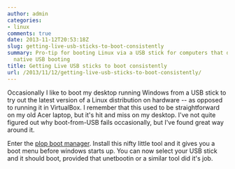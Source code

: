 ```yaml
---
author: admin
categories:
- linux
comments: true
date: 2013-11-12T20:53:18Z
slug: getting-live-usb-sticks-to-boot-consistently
summary: Pro-tip for booting Linux via a USB stick for computers that don't allow
  native USB booting
title: Getting Live USB sticks to boot consistently
url: /2013/11/12/getting-live-usb-sticks-to-boot-consistently/
---
```


Occasionally I like to boot my desktop running Windows from a USB stick to try out the latest version of a Linux distribution on hardware -- as opposed to running it in VirtualBox. I remember that this used to be straightforward on my old Acer laptop, but it's hit and miss on my desktop. I've not quite figured out why boot-from-USB fails occasionally, but I've found great way around it.

Enter the [plop boot manager](http://www.plop.at/en/bootmanager/index.html). Install this nifty little tool and it gives you a boot menu before windows starts up. You can now select your USB stick and it should boot, provided that unetbootin or a similar tool did it's job.
